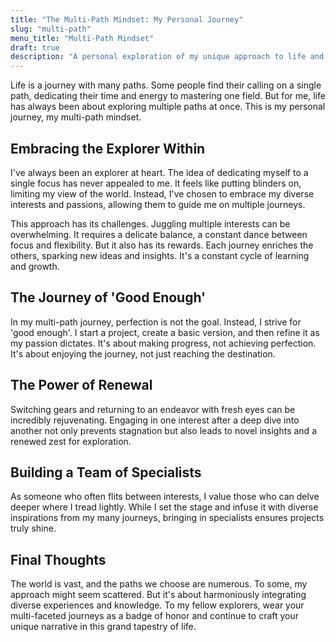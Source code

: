 ```yaml
---
title: "The Multi-Path Mindset: My Personal Journey"
slug: "multi-path"
menu_title: "Multi-Path Mindset"
draft: true
description: "A personal exploration of my unique approach to life and work, juggling multiple interests and passions, and how this diversity fuels creativity, innovation, and personal growth."
---
```


Life is a journey with many paths. Some people find their calling on a single path, dedicating their time and energy to mastering one field. But for me, life has always been about exploring multiple paths at once. This is my personal journey, my multi-path mindset.

## Embracing the Explorer Within

I've always been an explorer at heart. The idea of dedicating myself to a single focus has never appealed to me. It feels like putting blinders on, limiting my view of the world. Instead, I've chosen to embrace my diverse interests and passions, allowing them to guide me on multiple journeys.

This approach has its challenges. Juggling multiple interests can be overwhelming. It requires a delicate balance, a constant dance between focus and flexibility. But it also has its rewards. Each journey enriches the others, sparking new ideas and insights. It's a constant cycle of learning and growth.

## The Journey of 'Good Enough'

In my multi-path journey, perfection is not the goal. Instead, I strive for 'good enough'. I start a project, create a basic version, and then refine it as my passion dictates. It's about making progress, not achieving perfection. It's about enjoying the journey, not just reaching the destination.

## The Power of Renewal

Switching gears and returning to an endeavor with fresh eyes can be incredibly rejuvenating. Engaging in one interest after a deep dive into another not only prevents stagnation but also leads to novel insights and a renewed zest for exploration.

## Building a Team of Specialists

As someone who often flits between interests, I value those who can delve deeper where I tread lightly. While I set the stage and infuse it with diverse inspirations from my many journeys, bringing in specialists ensures projects truly shine.

## Final Thoughts

The world is vast, and the paths we choose are numerous. To some, my approach might seem scattered. But it's about harmoniously integrating diverse experiences and knowledge. To my fellow explorers, wear your multi-faceted journeys as a badge of honor and continue to craft your unique narrative in this grand tapestry of life.
